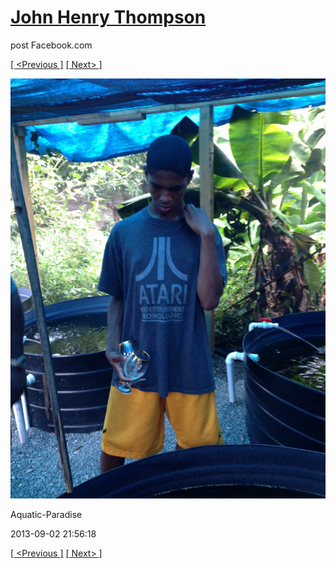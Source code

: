 # [John Henry Thompson](../README.md)
post Facebook.com

[[ <Previous ]](2014-03-03-2.md) [[ Next> ]](2013-09-02-2.md)

[![](../media/2013-09-02/Aquatic-Paradise.jpg)](../README.md)

Aquatic-Paradise

2013-09-02 21:56:18

[[ <Previous ]](2014-03-03-2.md) [[ Next> ]](2013-09-02-2.md)